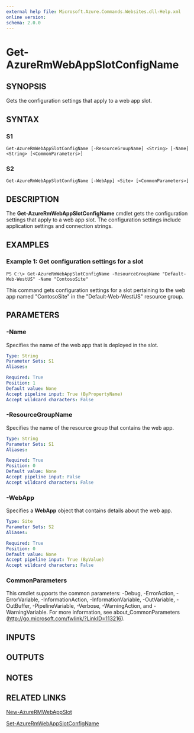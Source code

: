 ```yaml
---
external help file: Microsoft.Azure.Commands.Websites.dll-Help.xml
online version:
schema: 2.0.0
---
```


# Get-AzureRmWebAppSlotConfigName

## SYNOPSIS
Gets the configuration settings that apply to a web app slot.

## SYNTAX

### S1
```
Get-AzureRmWebAppSlotConfigName [-ResourceGroupName] <String> [-Name] <String> [<CommonParameters>]
```

### S2
```
Get-AzureRmWebAppSlotConfigName [-WebApp] <Site> [<CommonParameters>]
```

## DESCRIPTION
The **Get-AzureRmWebAppSlotConfigName** cmdlet gets the configuration settings that apply to a web app slot.
The configuration settings include application settings and connection strings.

## EXAMPLES

### Example 1: Get configuration settings for a slot
```
PS C:\> Get-AzureRmWebAppSlotConfigName -ResourceGroupName "Default-Web-WestUS" -Name "ContosoSite"
```

This command gets configuration settings for a slot pertaining to the web app named "ContosoSite" in the "Default-Web-WestUS" resource group.

## PARAMETERS

### -Name
Specifies the name of the web app that is deployed in the slot.

```yaml
Type: String
Parameter Sets: S1
Aliases:

Required: True
Position: 1
Default value: None
Accept pipeline input: True (ByPropertyName)
Accept wildcard characters: False
```

### -ResourceGroupName
Specifies the name of the resource group that contains the web app.

```yaml
Type: String
Parameter Sets: S1
Aliases:

Required: True
Position: 0
Default value: None
Accept pipeline input: False
Accept wildcard characters: False
```

### -WebApp
Specifies a **WebApp** object that contains details about the web app.

```yaml
Type: Site
Parameter Sets: S2
Aliases:

Required: True
Position: 0
Default value: None
Accept pipeline input: True (ByValue)
Accept wildcard characters: False
```

### CommonParameters
This cmdlet supports the common parameters: -Debug, -ErrorAction, -ErrorVariable, -InformationAction, -InformationVariable, -OutVariable, -OutBuffer, -PipelineVariable, -Verbose, -WarningAction, and -WarningVariable. For more information, see about_CommonParameters (http://go.microsoft.com/fwlink/?LinkID=113216).

## INPUTS

## OUTPUTS

## NOTES

## RELATED LINKS

[New-AzureRMWebAppSlot](./New-AzureRMWebAppSlot.md)

[Set-AzureRmWebAppSlotConfigName](./Set-AzureRmWebAppSlotConfigName.md)
